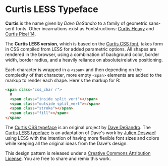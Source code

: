 Curtis LESS Typeface
====================

**Curtis** is the name given by *Dave DeSandro* to a family of geometric sans-serif fonts. Other incarnations exist as Fontstructions: [Curtis Heavy](http://fontstruct.fontshop.com/fontstructions/show/180805) and [Curtis Pixel 14](http://fontstruct.fontshop.com/fontstructions/show/curtis_pixel_14).

The **Curtis LESS version**, which is based on the [Curtis CSS font](http://desandro.github.io/curtis-css-typeface), takes form in CSS compiled from LESS for added parametric options. All shapes are rendered in the browser, using a combination of background color, border width, border radius, and a heavily reliance on absolute/relative positioning.

Each character is wrapped in a `<span>` and then depending on the complexity of that character, more empty `<span>` elements are added to the markup to render each shape. Here's the markup for R:

``` html
<span class="css_char r">
  R
  <span class="inside split_vert"></span>
  <span class="outside split_vert"></span>
  <span class="stroke"></span>
  <span class="fill"></span>
</span>
```

The [Curtis CSS typeface](http://desandro.github.io/curtis-css-typeface) is an original project by [Dave DeSandro](http://desandro.com).
The [Curtis LESS typeface](http://xuv.github.io/curtis-less-typeface) is an adaptation of Dave's work by [Julien Deswaef](http://xuv.be) using LESS with the intention of having more flexible font sizes and colors while keeping all the original ideas from the Dave's design.

This design pattern is released under a [Creative Commons Attribution License](http://creativecommons.org/licenses/by/3.0/us/). You are free to share and remix this work.
